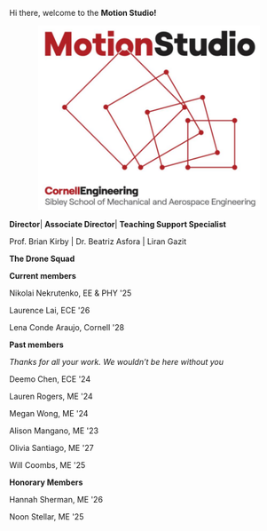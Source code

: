 Hi there, welcome to the **Motion Studio!**


<p align="center">
<img width="400"  alt="Motion Studio" src="https://github.com/cornellmotionstudio/QuadPopUp/blob/master/images/MSlogo.jpg">
</p> 

**Director**| **Associate Director**| **Teaching Support Specialist**

Prof. Brian Kirby | Dr. Beatriz Asfora | Liran Gazit








**The Drone Squad**

**Current members**

Nikolai Nekrutenko, EE & PHY '25

Laurence Lai, ECE '26

Lena Conde Araujo, Cornell '28

**Past members**

_Thanks for all your work. We wouldn’t be here without you_

Deemo Chen, ECE '24

Lauren Rogers, ME '24

Megan Wong, ME '24

Alison Mangano, ME '23

Olivia Santiago, ME '27

Will Coombs, ME '25

**Honorary Members**

Hannah Sherman, ME '26

Noon Stellar,  ME '25


<!--

**Here are some ideas to get you started:**

🙋‍♀️ A short introduction - what is your organization all about?
🌈 Contribution guidelines - how can the community get involved?
👩‍💻 Useful resources - where can the community find your docs? Is there anything else the community should know?
🍿 Fun facts - what does your team eat for breakfast?
🧙 Remember, you can do mighty things with the power of [Markdown](https://docs.github.com/github/writing-on-github/getting-started-with-writing-and-formatting-on-github/basic-writing-and-formatting-syntax)
-->

